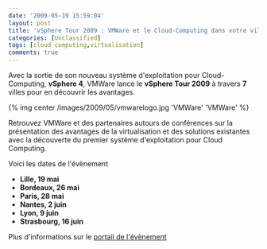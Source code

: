 ```yaml
---
date: '2009-05-19 15:59:04'
layout: post
title: 'vSphere Tour 2009 : VMWare et le Cloud-Computing dans votre ville'
categories: [Unclassified]
tags: [cloud computing,virtualisation]
comments: true
---
```


Avec la sortie de son nouveau système d'exploitation pour Cloud-Computing, **vSphere 4**, VMWare lance le **vSphere Tour 2009** à travers **7** villes pour en découvrir les avantages.

{% img center /images/2009/05/vmwarelogo.jpg 'VMWare' 'VMWare' %}

Retrouvez VMWare et des partenaires autours de conférences sur la présentation des avantages de la virtualisation et des solutions existantes avec la découverte du premier système d'exploitation pour Cloud Computing.

Voici les dates de l'évènement
	
  * **Lille, 19 mai**
  * **Bordeaux, 26 mai**
  * **Paris, 28 mai**
  * **Nantes, 2 juin**
  * **Lyon, 9 juin**
  * **Strasbourg, 16 juin**

Plus d'informations sur le [portail de l'évènement](http://www.choyou.fr/_/vmware/roadshow-vsphere/index.html)
